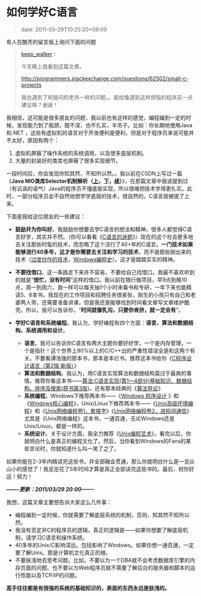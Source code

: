 # 如何学好C语言
>date: 2011-03-29T10:25:20+08:00


有人在酷壳的留言版上询问下面的问题



> [keep\_walker](https://coolshell.cn/guestbook#comment-40269) **:**  
> 
> 今天晚上我看到这篇文章。  
> 
> <http://programmers.stackexchange.com/questions/62502/small-c-projects>
> 
> 
> 我也遇到了和提问的老外一样的问题。。能给像遇到这样烦恼的程序员一点建议嘛？谢谢！
> 
> 


我相信，这可能是很多朋友的问题，我以前也有这样的感觉，编程编到一定的时候，发现能力到了瓶颈，既不深，也不扎实，半吊子。比如：你长期地使用Java和.NET ，这些有虚拟机的语言对于开发便利是便利，但是对于程序员来说可能并不太好，原因有两个：


1. 虚拟机屏蔽了操作系统的系统调用，以及很多底层机制。
2. 大量的封装好的类库也屏蔽了很多实现细节。


一段时间后，你会发现你知其然，不知所以然。。我以前在CSDN上写过一篇《**Java NIO类库Selector机制解析（[上](http://blog.csdn.net/haoel/archive/2008/03/27/2224055.aspx)，[下](http://blog.csdn.net/haoel/archive/2008/03/27/2224069.aspx)，[续](http://blog.csdn.net/haoel/archive/2008/05/04/2379586.aspx)）**》，在那篇文章中我说提到过（有讥讽的语气）Java的程序员不懂底层实现，所以很难把技术学得更扎实。此时，一部分程序员会不自然地想学学底层的技术，很自然的，C语言就被提了上来。


下面是我给这位朋友的一些建议：



* **鼓励并为你叫好**。我鼓励你想要去学C语言的想法和精神，很多人都觉得C语言好学，其实并不然。（你可以看看《[C语言的迷题](/2009/C%E8%AF%AD%E8%A8%80%E7%9A%84%E8%B0%9C%E9%A2%98.md)》）现在的这个社会更多地去关注那些时髦的技术，而忽略了这个流行了40+年的C语言。**一门技术如果能够流行40多年，这才是你需要去关注和学习的技术**，而不是那些刚出来的技术（[过度炒作的技术](/2011/%E9%82%A3%E4%BA%9B%E7%82%92%E4%BD%9C%E8%BF%87%E5%BA%A6%E7%9A%84%E6%8A%80%E6%9C%AF%E5%92%8C%E6%A6%82%E5%BF%B5.md "那些炒作过度的技术和概念")，[Windows编程史](/2010/Windows%E7%BC%96%E7%A8%8B%E9%9D%A9%E5%91%BD%E7%AE%80%E5%8F%B2.md "Windows编程革命简史")）。这才是踏踏实实的精神。


* **不要找借口**。这一条路走下来并不容易，不要给自己找借口。我最不喜欢听到的就是“**很忙，没有时间**”这样的借口。我以前在银行做项目，早9点到晚10点，周一到周六，我一样可以每天抽1个小时来看书和专研，一年下来也能精读5、6本书。我现在的工作项目和招聘任务很紧张，刚生的小孩只有自己和老婆两人带，还需要准备讲课，但是我还是能够找到时间看文章写文章维护酷壳。所以，我可以告诉你，“**时间就像乳沟，只要你肯挤，就一定会有**”。


* **学好C语言和系统编程**。我认为，学好编程有四个方面：**语言、算法和数据结构、系统调用和设计**。
	+ **语言**。我可以告诉你C语言有两大主题你要好好学，一个是内存管理，一个是指针！这个世界上90%以上的C/C++出的严重性错误全是和这两个有关。不要看谭浩强的那本书，那本是本烂书。推荐这本书给你《[C程序设计语言（第2版·新版）](http://product.china-pub.com/14975&ref=browse)》
	+ **算法和数据结构**。我认为，用C语言实现算法和数据结构莫过于最爽的事情。推荐你看这本书——[算法:C语言实现(第1～4部分)基础知识、数据结构、排序及搜索(原书第3版)](http://product.china-pub.com/192975&ref=browse)，还有那本经典的《[算法导论](http://product.china-pub.com/31701)》
	+ **系统编程**。Windows下推荐两本书——《[Windows 程序设计](http://product.china-pub.com/52880) 》和《[Windows核心编程](http://product.china-pub.com/209058)》，Unix/Linux下推荐两本书——《[Unix高级环境编程](http://product.china-pub.com/30181)》和《[Unix网络编程卷1，套接字](http://product.china-pub.com/196770)》《[Unix网络编程卷2，进程间通信](http://product.china-pub.com/196859)》尤其是《Unix网络编程》这本书，一通百通，无论Windows还是Unix/Linux，都是一样的。
	+ **系统设计**。关于设计方面，我全力推荐《[Unix编程艺术](http://product.china-pub.com/197413)》，看完以后，你就明白什么是真正的编程文化了。然后，当你看到Windows的Fans的某些言论时，你就知道什么叫一笑了之了。


如果你能在2-3年内精读完这些书，并全部融会贯通，那么你就明白什么是一览众山小的感觉了！我足足花了5年时间才算是真正全部读完这些书的。最后，祝你好运！努力！


***——-更新：2011/03/29 20:00——-***


我想，这篇文章主要想告诉大家这么几件事：


* 编程编到一定时候，你就需要了解底层系统的机制，否则，知其然不知所以然。
* 我没有否定非C的程序员的逻辑，真正的逻辑是——如果你想要了解底层机制，请学习C语言和操作系统。
* 40多年的Unix/C影响深远。包括影响了Windows。如果你想一通百通，一定要了解Unix。那是计算机文化真正的根。
* 不要肤浅地去思考问题。比如，不要以为一个DBA就不会考虑数据库引擎的内存页面的问题。也不要以为Web程序员就不需要了解后台的服务器和脚本的运行性能以及TCP/IP的问题。


**高手往往都是有很强的系统的基础知识的，表面的东西永远是肤浅的。**


